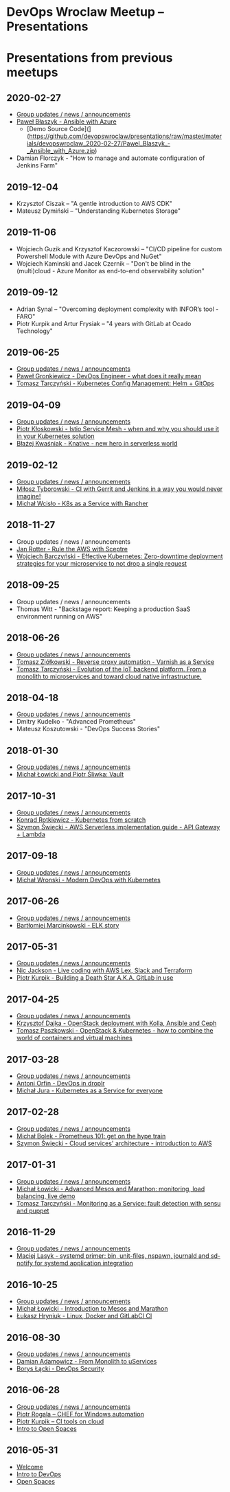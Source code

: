 # DevOps Wroclaw Meetup – Presentations


Presentations from previous meetups
===================================

2020-02-27
----------
- [Group updates / news / announcements](https://github.com/devopswroclaw/presentations/raw/master/slides/devopswroclaw_2020-02-27/2020-02_Group_updates_news_announcements.pdf)
- [Paweł Błaszyk - Ansible with Azure](https://github.com/devopswroclaw/presentations/raw/master/slides/devopswroclaw_2020-02-27/Pawel_Blaszyk_-_Ansible_with_Azure.pdf)
  - [Demo Source Code](](https://github.com/devopswroclaw/presentations/raw/master/materials/devopswroclaw_2020-02-27/Pawel_Blaszyk_-_Ansible_with_Azure.zip)
- Damian Florczyk - "How to manage and automate configuration of Jenkins Farm"

2019-12-04
----------
- Krzysztof Ciszak – "A gentle introduction to AWS CDK"
- Mateusz Dymiński – "Understanding Kubernetes Storage"

2019-11-06
----------
- Wojciech Guzik and Krzysztof Kaczorowski – "CI/CD pipeline for custom Powershell Module with Azure DevOps and NuGet"
- Wojciech Kaminski and Jacek Czernik – "Don't be blind in the (multi)cloud - Azure Monitor as end-to-end observability solution"

2019-09-12
----------
- Adrian Synal – "Overcoming deployment complexity with INFOR’s tool - FARO"
- Piotr Kurpik and Artur Frysiak – "4 years with GitLab at Ocado Technology"

2019-06-25
----------
- [Group updates / news / announcements](https://github.com/devopswroclaw/presentations/raw/master/slides/devopswroclaw_2019-06-25/2019-06_Group_updates_news_announcements.pdf)
- [Paweł Gronkiewicz - DevOps Engineer - what does it really mean](https://github.com/devopswroclaw/presentations/raw/master/slides/devopswroclaw_2019-06-25/Pawel_Gronkiewicz-DevOps_Engineer.pdf)
- [Tomasz Tarczyński - Kubernetes Config Management: Helm + GitOps](https://github.com/devopswroclaw/presentations/raw/master/slides/devopswroclaw_2019-06-25/Tomasz_Tarczynski_-_Config_management_for_Kubernetes_-_GitOps_+_Helm.pdf)

2019-04-09
----------
- [Group updates / news / announcements](https://github.com/devopswroclaw/presentations/raw/master/slides/devopswroclaw_2019-04-09/2019-04_Group_updates_news_announcements.pdf)
- [Piotr Kłoskowski - Istio Service Mesh - when and why you should use it in your Kubernetes solution](https://github.com/devopswroclaw/presentations/raw/master/slides/devopswroclaw_2019-04-09/Piotr_Kloskowski_-_Istio_Service_Mesh.pdf)
- [Błażej Kwaśniak - Knative - new hero in serverless world](https://github.com/devopswroclaw/presentations/raw/master/slides/devopswroclaw_2019-04-09/Blazej_Kwasniak_-_Knative.pdf)

2019-02-12
----------
- [Group updates / news / announcements](https://github.com/devopswroclaw/presentations/raw/master/slides/devopswroclaw_2019-02-12/2019-02_Group_updates_news_announcements.pdf)
- [Miłosz Tyborowski - CI with Gerrit and Jenkins in a way you would never imagine!](https://github.com/devopswroclaw/presentations/raw/master/slides/devopswroclaw_2019-02-12/Milosz_Tyborowski_-_CI_with_Gerrit_and_Jenkins_in_a_way_you_would_never_imagine.pdf)
- [Michał Wcisło - K8s as a Service with Rancher](https://github.com/devopswroclaw/presentations/raw/master/slides/devopswroclaw_2019-02-12/Michal_Wcislo_-_K8s_as_a_Service_with_Rancher.pdf)

2018-11-27
----------
- Group updates / news / announcements
- [Jan Rotter - Rule the AWS with Sceptre](https://github.com/janrotter/sceptre_devops_meetup)
- [Wojciech Barczyński  - Effective Kubernetes: Zero-downtime deployment strategies for your microservice to not drop a single request](https://www.slideshare.net/WojciechBarczyski/zero-downtime-deployment-of-microservices-with-kubernetes)

2018-09-25
----------
- Group updates / news / announcements
- Thomas Witt - "Backstage report: Keeping a production SaaS environment running on AWS"

2018-06-26
----------
- [Group updates / news / announcements](https://github.com/devopswroclaw/presentations/raw/master/slides/devopswroclaw_2018-06-26/2018-06_Group_updates_news_announcements.pdf)
- [Tomasz Ziółkowski - Reverse proxy automation - Varnish as a Service](https://github.com/devopswroclaw/presentations/raw/master/slides/devopswroclaw_2018-06-26/Tomasz_Ziolkowski_-_Reverse_proxy_automation_-_Varnish_as_a_Service.pdf)
- [Tomasz Tarczyński - Evolution of the IoT backend platform. From a monolith to microservices and toward cloud native infrastructure.](https://github.com/devopswroclaw/presentations/raw/master/slides/devopswroclaw_2018-06-26/Tomasz_Tarczynski_-_Evolution_of_the_IoT_backend_platform.pdf)

2018-04-18
----------
- [Group updates / news / announcements](https://github.com/devopswroclaw/presentations/raw/master/slides/devopswroclaw_2018-04-18/2018-04_Group_updates_news_announcements.pdf)
- Dmitry Kudelko - "Advanced Prometheus"
- Mateusz Koszutowski - "DevOps Success Stories"

2018-01-30
----------
- [Group updates / news / announcements](https://github.com/devopswroclaw/presentations/raw/master/slides/devopswroclaw_2018-01-30/2018-01_Group_updates_news_announcements.pdf)
- [Michał Łowicki and Piotr Śliwka: Vault](https://github.com/devopswroclaw/presentations/raw/master/slides/devopswroclaw_2018-01-30/Michal_Lowicki_and_Piotr_Sliwka_-_Introduction_to_Vault.pdf)

2017-10-31
----------
- [Group updates / news / announcements](https://github.com/devopswroclaw/presentations/raw/master/slides/devopswroclaw_2017-10-31/2017-10_Group_updates_news_announcements.pdf)
- [Konrad Rotkiewicz - Kubernetes from scratch](https://github.com/devopswroclaw/presentations/raw/master/slides/devopswroclaw_2017-10-31/Konrad_Rotkiewicz_-_Kubernetes_from_scratch.pdf)
- [Szymon Święcki - AWS Serverless implementation guide - API Gateway + Lambda](https://github.com/devopswroclaw/presentations/raw/master/slides/devopswroclaw_2017-10-31/Szymon_Swiecki_-_AWS_Serverless_implementation_guide.pdf)

2017-09-18
----------
- [Group updates / news / announcements](https://github.com/devopswroclaw/presentations/raw/master/slides/devopswroclaw_2017-09-18/2017-09_Group_updates_news_announcements.pdf)
- [Michał Wronski - Modern DevOps with Kubernetes](https://github.com/devopswroclaw/presentations/raw/master/slides/devopswroclaw_2017-09-18/Michal_Wronski_-_Modern_DevOps_with_Kubernetes.pdf)

2017-06-26
----------
- [Group updates / news / announcements](https://github.com/devopswroclaw/presentations/raw/master/slides/devopswroclaw_2017-06-26/2017-06_Group_updates_news_announcements.pdf)
- [Bartłomiej Marcinkowski - ELK story](https://github.com/devopswroclaw/presentations/raw/master/slides/devopswroclaw_2017-06-26/Bartlomiej_Marcinkowski_-_ELK_story.pdf)

2017-05-31
----------
- [Group updates / news / announcements](https://github.com/devopswroclaw/presentations/raw/master/slides/devopswroclaw_2017-05-31/2017-05_Group_updates_news_announcements.pdf)
- [Nic Jackson - Live coding with AWS Lex, Slack and Terraform](https://nicholasjackson.io/2017/04/25/slack-bot-aws-lambda/)
- [Piotr Kurpik - Building a Death Star A.K.A. GitLab in use](https://github.com/devopswroclaw/presentations/raw/master/slides/devopswroclaw_2017-05-31/Piotr_Kurpik-Building_a_Death_Star-A.K.A.-GitLab_in_use.pdf)

2017-04-25
----------
- [Group updates / news / announcements](https://github.com/devopswroclaw/presentations/raw/master/slides/devopswroclaw_2017-04-25/2017-04_Group_updates_news_announcements.pdf)
- [Krzysztof Dajka - OpenStack deployment with Kolla, Ansible and Ceph](https://github.com/devopswroclaw/presentations/raw/master/slides/devopswroclaw_2017-04-25/Krzysztof_Dajka_-_OpenStack_deployment_with_Kolla_Ansible_and_Ceph.pdf)
- [Tomasz Paszkowski - OpenStack & Kubernetes - how to combine the world of containers and virtual machines](https://github.com/devopswroclaw/presentations/raw/master/slides/devopswroclaw_2017-04-25/Tomasz_Paszkowski_-_OpenStack_and_Kubernetes.pdf)

2017-03-28
----------
- [Group updates / news / announcements](https://github.com/devopswroclaw/presentations/raw/master/slides/devopswroclaw_2017-03-28/2017-03_Group_updates_news_announcements.pdf)
- [Antoni Orfin - DevOps in droplr](https://github.com/devopswroclaw/presentations/raw/master/slides/devopswroclaw_2017-03-28/Antoni_Orfin_-_devops_in_droplr.pdf)
- [Michał Jura - Kubernetes as a Service for everyone](https://github.com/devopswroclaw/presentations/raw/master/slides/devopswroclaw_2017-03-28/Michal_Jura_-_Kubernetes_as_a_Service_for_everyone.pdf)

2017-02-28
----------
- [Group updates / news / announcements](https://github.com/devopswroclaw/presentations/raw/master/slides/devopswroclaw_2017-02-28/2017-02_Group_updates_news_announcements.pdf)
- [Michał Bolek - Prometheus 101: get on the hype train](https://github.com/devopswroclaw/presentations/raw/master/slides/devopswroclaw_2017-02-28/Michal_Bolek_-_Prometheus_101.pdf)
- [Szymon Święcki - Cloud services' architecture - introduction to AWS](https://github.com/devopswroclaw/presentations/raw/master/slides/devopswroclaw_2017-02-28/Szymon_Swiecki_-_Intro_into_AWS.pdf)

2017-01-31
----------
- [Group updates / news / announcements](https://github.com/devopswroclaw/presentations/raw/master/slides/devopswroclaw_2017-01-31/2017-01_Group_updates_news_announcements.pdf)
- [Michał Łowicki - Advanced Mesos and Marathon: monitoring, load balancing, live demo](https://github.com/devopswroclaw/presentations/raw/master/slides/devopswroclaw_2017-01-31/Michal_Lewicki_-_Advanced_Mesos_and_Marathon.pdf)
- [Tomasz Tarczyński - Monitoring as a Service: fault detection with sensu and puppet](https://github.com/devopswroclaw/presentations/raw/master/slides/devopswroclaw_2017-01-31/Tomasz_Tarczynski_-_Monitoring_as_a_Service.pdf)

2016-11-29
----------
- [Group updates / news / announcements](https://github.com/devopswroclaw/presentations/raw/master/slides/devopswroclaw_2016-11-29/2016-11_Group_updates_news_announcements.pdf)
- [Maciej Lasyk - systemd primer: bin, unit-files, nspawn, journald and sd-notify for systemd application integration](https://github.com/devopswroclaw/presentations/raw/master/slides/devopswroclaw_2016-11-29/systemd_primer.pdf)

2016-10-25
----------
- [Group updates / news / announcements](https://github.com/devopswroclaw/presentations/raw/master/slides/devopswroclaw_2016-10-25/2016-10_Group_updates_news_announcements.pdf)
- [Michał Łowicki - Introduction to Mesos and Marathon](https://github.com/devopswroclaw/presentations/raw/master/slides/devopswroclaw_2016-10-25/Michal_Lowicki_-_Intro_to_Mesos_and_Marathon.pdf)
- [Łukasz Hryniuk - Linux, Docker and GitLabCI CI](https://github.com/devopswroclaw/presentations/raw/master/slides/devopswroclaw_2016-10-25/Lukasz_Hryniuk_-_Linux_Docker_and_GitLabCI.pdf)

2016-08-30
----------
- [Group updates / news / announcements](slides/devopswroclaw_2016-08-30/2016-08_Group_updates_news_announcements.pdf)
- [Damian Adamowicz - From Monolith to uServices](slides/devopswroclaw_2016-08-30/Damian_Adamowicz_-_Essence_of_the_Cloud.pdf)
- [Borys Łącki - DevOps Security](slides/devopswroclaw_2016-08-30/Borys_Lacki_-_DevOps_Security.pdf)

2016-06-28
----------
- [Group updates / news / announcements](slides/devopswroclaw_2016-06-28/2016-06_-_Group_updates_news_announcements.pdf)
- [Piotr Rogala – CHEF for Windows automation](slides/devopswroclaw_2016-06-28/Piotr_Rogala-CHEF_Windows_Automation.pdf)
- [Piotr Kurpik – CI tools on cloud](slides/devopswroclaw_2016-06-28/Piotr_Kurpik-CI_tools_in_cloud.pdf)
- [Intro to Open Spaces](slides/devopswroclaw_2016-06-28/2016-06_-_Open_Spaces.pdf)

2016-05-31
----------
- [Welcome](/slides/devopswroclaw_2016-05-31/Welcome_the_guests.pdf/)
- [Intro to DevOps](slides/devopswroclaw_2016-05-31/Intro_to_DevOps.pdf)
- [Open Spaces](slides/devopswroclaw_2016-05-31/Open_Spaces.pdf)
